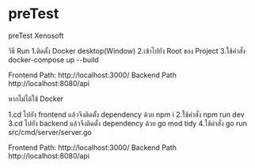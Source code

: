 # preTest
preTest Xenosoft

วิธี Run 
1.ติดตั้ง Docker desktop(Window)
2.เข้าไปยัง Root ของ Project 
3.ใช้คำสั่ง docker-compose up --build

Frontend Path: http://localhost:3000/
Backend Path   http://localhost:8080/api


หากไม่ได้ใช้ Docker

1.cd ไปยัง frontend แล้วจึงติดตั้ง dependency ด้วย npm i
2.ใช้คำสั่ง npm run dev
3.cd ไปยัง backend แล้วจึงติดตั้ง dependency ด้วย go mod tidy
4.ใช้คำสั่ง go run src/cmd/server/server.go

Frontend Path: http://localhost:3000/
Backend Path   http://localhost:8080/api
